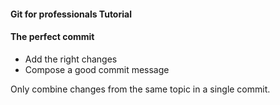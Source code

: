 #### Git for professionals Tutorial

#### The perfect commit 

- Add the right changes
- Compose a good commit message

Only combine changes from the same topic in a single commit.